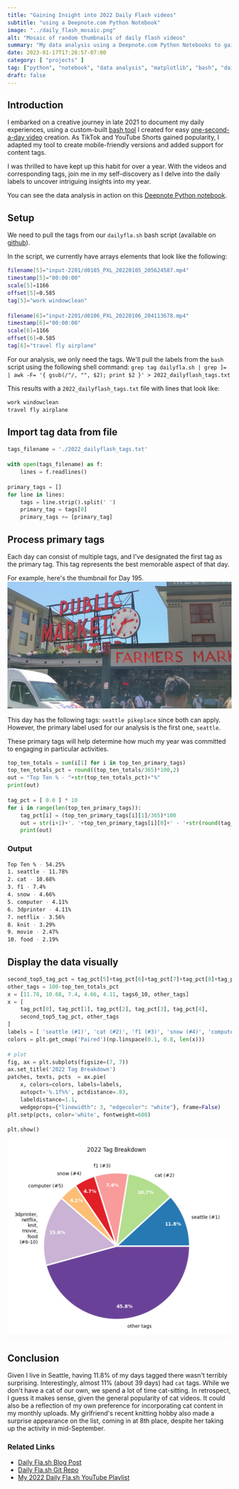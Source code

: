 ```yaml
---
title: "Gaining Insight into 2022 Daily Flash videos"
subtitle: "using a Deepnote.com Python Notebook"
image: "../daily_flash_mosaic.png"
alt: "Mosaic of random thumbnails of daily flash videos"
summary: "My data analysis using a Deepnote.com Python Notebooks to gain insight into my 2022 Daily Fla.sh video"
date: 2023-01-17T17:28:57-07:00
category: [ "projects" ]
tag: ["python", "notebook", "data analysis", "matplotlib", "bash", "daily flash" ]
draft: false
---
```


## Introduction
I embarked on a creative journey in late 2021 to document my daily experiences, using a custom-built [bash tool][bash-tool.link] I created for easy [one-second-a-day video][one-second.link] creation. As TikTok and YouTube Shorts gained popularity, I adapted my tool to create mobile-friendly versions and added support for content tags.

[bash-tool.link]: https://github.com/asolidum/dailyfla.sh
[one-second.link]: https://alansolidum.com/posts/daily-flash/#so-what-is-1-second-everyday

I was thrilled to have kept up this habit for over a year. With the videos and corresponding tags, join me in my self-discovery as I delve into the daily labels to uncover intriguing insights into my year.

You can see the data analysis in action on this [Deepnote Python notebook][deepnote.link].

[deepnote.link]: https://deepnote.com/@also/2022-Daily-Flash-Tag-Analysis-75d4af3c-5212-43c1-9bdd-e960c20bce71

## Setup
We need to pull the tags from our `dailyfla.sh` bash script (available on [github][github.link]).

In the script, we currently have arrays elements that look like the following:

```bash
filename[5]="input-2201/d0105_PXL_20220105_205624587.mp4"
timestamp[5]="00:00:00"
scale[5]=1166
offset[5]=0.585
tag[5]="work windowclean"

filename[6]="input-2201/d0106_PXL_20220106_204113678.mp4"
timestamp[6]="00:00:00"
scale[6]=1166
offset[6]=0.585
tag[6]="travel fly airplane"
```
For our analysis, we only need the tags. We'll pull the labels from the `bash` script using the following shell command:  `grep tag dailyfla.sh | grep ]= | awk -F= '{ gsub(/"/, "", $2); print $2 }' > 2022_dailyflash_tags.txt`

This results with a `2022_dailyflash_tags.txt` file with lines that look like:
```bash
work windowclean
travel fly airplane
```

## Import tag data from file
```python
tags_filename = './2022_dailyflash_tags.txt'

with open(tags_filename) as f:
    lines = f.readlines()

primary_tags = []
for line in lines:
    tags = line.strip().split(' ')
    primary_tag = tags[0]
    primary_tags += [primary_tag]
```

## Process primary tags
Each day can consist of multiple tags, and I've designated the first tag as the primary tag. This tag represents the best memorable aspect of that day.

For example, here's the thumbnail for Day 195.
![Seattle Pike Place](thumbnail_195.png)

This day has the following tags: `seattle pikeplace` since both can apply. However, the primary label used for our analysis is the first one, `seattle`. 

These primary tags will help determine how much my year was committed to engaging in particular activities.

```python
top_ten_totals = sum(i[1] for i in top_ten_primary_tags)
top_ten_totals_pct = round((top_ten_totals/365)*100,2)
out = "Top Ten % - "+str(top_ten_totals_pct)+"%"
print(out)

tag_pct = [ 0.0 ] * 10
for i in range(len(top_ten_primary_tags)):
    tag_pct[i] = (top_ten_primary_tags[i][1]/365)*100
    out = str(i+1)+'. '+top_ten_primary_tags[i][0]+' - '+str(round(tag_pct[i],2))+'%'
    print(out)
```
### Output
```bash
Top Ten % - 54.25%
1. seattle - 11.78%
2. cat - 10.68%
3. f1 - 7.4%
4. snow - 4.66%
5. computer - 4.11%
6. 3dprinter - 4.11%
7. netflix - 3.56%
8. knit - 3.29%
9. movie - 2.47%
10. food - 2.19%
```

## Display the data visually
```python
second_top5_tag_pct = tag_pct[5]+tag_pct[6]+tag_pct[7]+tag_pct[8]+tag_pct[9]
other_tags = 100-top_ten_totals_pct
x = [11.78, 10.68, 7.4, 4.66, 4.11, tags6_10, other_tags]
x = [
    tag_pct[0], tag_pct[1], tag_pct[2], tag_pct[3], tag_pct[4],
    second_top5_tag_pct, other_tags
]
labels = [ 'seattle (#1)', 'cat (#2)', 'f1 (#3)', 'snow (#4)', 'computer (#5)', '3dprinter,\nnetflix,\nknit,\nmovie,\nfood\n(#6-10)', 'other tags' ]
colors = plt.get_cmap('Paired')(np.linspace(0.1, 0.8, len(x)))

# plot
fig, ax = plt.subplots(figsize=(7, 7))
ax.set_title('2022 Tag Breakdown')
patches, texts, pcts  = ax.pie(
    x, colors=colors, labels=labels,
    autopct='%.1f%%', pctdistance=.83,
    labeldistance=1.1,
    wedgeprops={"linewidth": 3, "edgecolor": "white"}, frame=False)
plt.setp(pcts, color='white', fontweight=600)

plt.show()
```

![Pie chart showing tag percentage breakdown](piechart.png)

## Conclusion
Given I live in Seattle, having 11.8% of my days tagged there wasn't terribly surprising. Interestingly, almost 11% (about 39 days) had `cat` tags. While we don't have a cat of our own, we spend a lot of time cat-sitting. In retrospect, I guess it makes sense, given the general popularity of cat videos. It could also be a reflection of my own preference for incorporating cat content in my monthly uploads. My girlfriend's recent knitting hobby also made a surprise appearance on the list, coming in at 8th place, despite her taking up the activity in mid-September.

### Related Links
* [Daily Fla.sh Blog Post][blog.link]
* [Daily Fla.sh Git Repo][github.link]
* [My 2022 Daily Fla.sh YouTube Playlist][youtube-playlist.link]

[blog.link]: https://alansolidum.com/posts/daily-flash
[github.link]: https://github.com/asolidum/dailyfla.sh
[youtube-playlist.link]: https://www.youtube.com/watch?v=WNUWIJkNK2Y&list=PL2u0OXvqrDk3LEK55fGMiaIBTp5oph898
